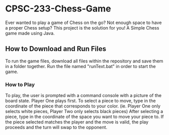 # CPSC-233-Chess-Game

Ever wanted to play a game of Chess on the go? Not enough space to have a proper Chess setup? This project is the solution for you! 
A Simple Chess game made using Java.

## How to Download and Run Files

To run the game files, download all files within the repository and save them in a folder together. 
Run the file named "runText.bat" in order to start the game. 

### How to Play

To play, the user is prompted with a command console with a picture of the board state. Player One plays first.
To select a piece to move, type in the coordinate of the piece that corresponds to your color. (ie. Player One only selects white pieces, Player Two only selects black pieces)
After selecting a piece, type in the coordinate of the space you want to move your piece to.
If the piece selected matches the player and the move is valid, the play proceeds and the turn will swap to the opponent.
